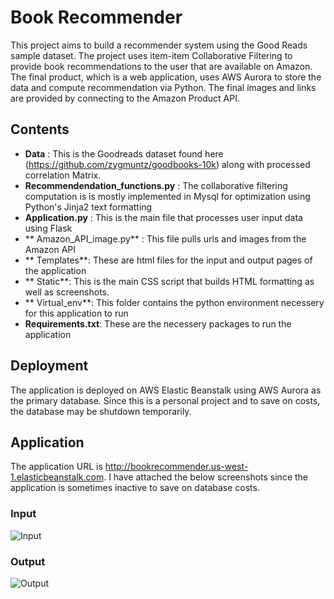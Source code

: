 
# Book Recommender

This project aims to build a recommender system using the Good Reads sample dataset. The project uses item-item Collaborative Filtering to provide book recommendations to the user that are available on Amazon. The final product, which is a web application, uses AWS Aurora to store the data and compute recommendation via Python. The final images and links are provided by connecting to the Amazon Product API.    

## Contents

* **Data** : This is the Goodreads dataset found here (https://github.com/zygmuntz/goodbooks-10k) along with processed correlation Matrix. 
* **Recommendendation_functions.py** : The collaborative filtering computation is is mostly implemented in Mysql for optimization using Python's Jinja2 text formatting 
* **Application.py** : This is the main file that processes user input data using Flask
* ** Amazon_API_image.py** : This file pulls urls and images from the Amazon API 
* ** Templates**: These are html files for the input and output pages of the application
* ** Static**: This is the main CSS script that builds HTML formatting as well as screenshots.
* ** Virtual_env**: This folder contains the python environment necessery for this application to run
* **Requirements.txt**: These are the necessery packages to run the application


## Deployment

The application is deployed on AWS Elastic Beanstalk using AWS Aurora as the primary database. Since this is a personal project and to save on costs, the database may be shutdown temporarily.

## Application 

The application URL is http://bookrecommender.us-west-1.elasticbeanstalk.com. I have attached the below screenshots since the application is sometimes inactive to save on database costs. 

### Input

![Input](https://github.com/TolyGins/Book_Recommender/tree/master/static/Book_Recommender_Input.png)

### Output

![Output](https://github.com/TolyGins/Book_Recommender/tree/master/static/Book_Recommender_Output.png)